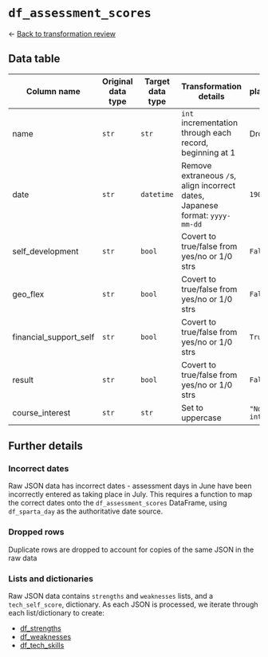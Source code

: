 # `df_assessment_scores`
&larr; [Back to transformation review](../data_transformation_review.md)

## Data table	
| Column name				| Original data type	| Target data type	| Transformation details															| Null placeholder rule		|
|---------------------------|-----------------------|-------------------|-----------------------------------------------------------------------------------|---------------------------|
| name						| `str`					| `str`				| `int` incrementation through each record, beginning at 1							| Drop row					|
| date						| `str`					| `datetime`		| Remove extraneous `/`s, align incorrect dates, Japanese format: `yyyy-mm-dd`		| `1900-01-01`				|
| self_development			| `str`					| `bool`			| Covert to true/false from yes/no or 1/0 strs										| `False`					|
| geo_flex					| `str`					| `bool`			| Covert to true/false from yes/no or 1/0 strs										| `False`					|
| financial_support_self	| `str`					| `bool`			| Covert to true/false from yes/no or 1/0 strs										| `True`					|
| result					| `str`					| `bool`			| Covert to true/false from yes/no or 1/0 strs										| `False`					|
| course_interest			| `str`					| `str`				| Set to uppercase																	| `"No interest"`			|

## Further details
### Incorrect dates
Raw JSON data has incorrect dates - assessment days in June have been incorrectly entered as taking place in July. This requires a function to map the correct dates onto the `df_assessment_scores` DataFrame, using `df_sparta_day` as the authoritative date source.

### Dropped rows
Duplicate rows are dropped to account for copies of the same JSON in the raw data

### Lists and dictionaries
Raw JSON data contains `strengths` and `weaknesses` lists, and a `tech_self_score`, dictionary. As each JSON is processed, we iterate through each list/dictionary to create:
- [df_strengths](dtr_2_df_strengths.md)
- [df_weaknesses](dtr_2_df_weaknesses.md)
- [df_tech_skills](dtr_2_df_tech_skills.md)